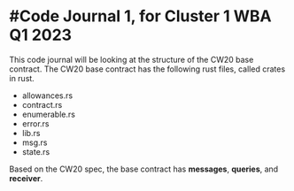 #Code Journal 1, for Cluster 1
WBA Q1 2023
=

This code journal will be looking at the structure of the CW20 base contract. The CW20 base contract has the following rust files, called crates in rust.

- allowances.rs
- contract.rs
- enumerable.rs
- error.rs
- lib.rs
- msg.rs
- state.rs

Based on the CW20 spec, the base contract has **messages**, **queries**, and **receiver**.

